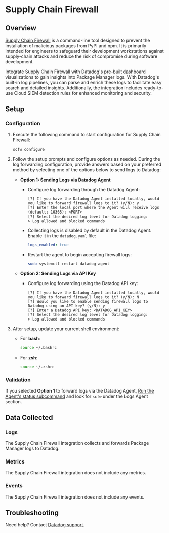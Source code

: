 # Supply Chain Firewall

## Overview

[Supply Chain Firewall][1] is a command-line tool designed to prevent the installation of malicious packages from PyPI and npm. It is primarily intended for engineers to safeguard their development workstations against supply-chain attacks and reduce the risk of compromise during software development.

Integrate Supply Chain Firewall with Datadog's pre-built dashboard visualizations to gain insights into Package Manager logs. With Datadog's built-in log pipelines, you can parse and enrich these logs to facilitate easy search and detailed insights. Additionally, the integration includes ready-to-use Cloud SIEM detection rules for enhanced monitoring and security.


## Setup

### Configuration

1. Execute the following command to start configuration for Supply Chain Firewall:

    ```bash
    scfw configure
    ```

2. Follow the setup prompts and configure options as needed. During the log forwarding configuration, provide answers based on your preferred method by selecting one of the options below to send logs to Datadog:

    - **Option 1: Sending Logs via Datadog Agent**

        - Configure log forwarding through the Datadog Agent:
            ```text
            [?] If you have the Datadog Agent installed locally, would you like to forward firewall logs to it? (y/N): y
            [?] Enter the local port where the Agent will receive logs (default: 10365): <PORT>
            [?] Select the desired log level for Datadog logging:
            > Log allowed and blocked commands
            ```

        - Collecting logs is disabled by default in the Datadog Agent. Enable it in the `datadog.yaml` file:

            ```yaml
            logs_enabled: true
            ```

        - Restart the agent to begin accepting firewall logs:

            ```bash
            sudo systemctl restart datadog-agent
            ```

    - **Option 2: Sending Logs via API Key**

        - Configure log forwarding using the Datadog API key:
            ```text
            [?] If you have the Datadog Agent installed locally, would you like to forward firewall logs to it? (y/N): N
            [?] Would you like to enable sending firewall logs to Datadog using an API key? (y/N): y
            [?] Enter a Datadog API key: <DATADOG_API_KEY>
            [?] Select the desired log level for Datadog logging:
            > Log allowed and blocked commands
            ```

3. After setup, update your current shell environment:

    - For **bash**:

        ```bash
        source ~/.bashrc
        ```

    - For **zsh**:

        ```bash
        source ~/.zshrc
        ```


### Validation

If you selected **Option 1** to forward logs via the Datadog Agent, [Run the Agent's status subcommand][2] and look for `scfw` under the Logs Agent section.

## Data Collected

### Logs

The Supply Chain Firewall integration collects and forwards Package Manager logs to Datadog.

### Metrics

The Supply Chain Firewall integration does not include any metrics.

### Events

The Supply Chain Firewall integration does not include any events.

## Troubleshooting

Need help? Contact [Datadog support][3].

[1]: https://github.com/DataDog/supply-chain-firewall
[2]: https://docs.datadoghq.com/agent/guide/agent-commands/#agent-status-and-information
[3]: https://docs.datadoghq.com/help/
